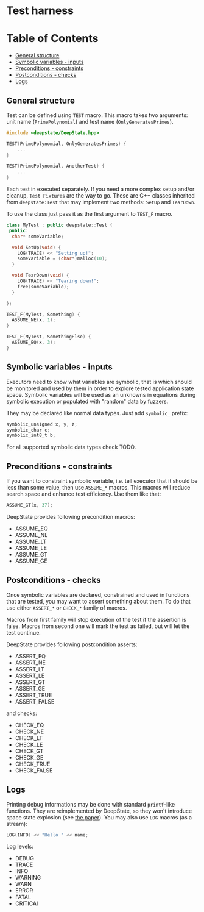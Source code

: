 # Test harness

Table of Contents
=================

  * [General structure](#general-structure)
  * [Symbolic variables - inputs](#symbolic-variables---inputs)
  * [Preconditions - constraints](#preconditions---constraints)
  * [Postconditions - checks](#postconditions---checks)
  * [Logs](#logs)


## General structure


Test can be defined using `TEST` macro.
This macro takes two arguments: unit name (`PrimePolynomial`)
and test name (`OnlyGeneratesPrimes`).

```c
#include <deepstate/DeepState.hpp>

TEST(PrimePolynomial, OnlyGeneratesPrimes) {
    ...
}

TEST(PrimePolynomial, AnotherTest) {
    ...
}
```

Each test in executed separately. If you need
a more complex setup and/or cleanup, `Test Fixtures`
are the way to go. These are C++ classes inherited from
`deepstate:Test` that may implement two methods:
`SetUp` and `TearDown`.

To use the class just pass it as the first argument to `TEST_F` macro.

```cpp
class MyTest : public deepstate::Test {
 public:
  char* someVariable;

  void SetUp(void) {
    LOG(TRACE) << "Setting up!";
    someVariable = (char*)malloc(10);
  }

  void TearDown(void) {
    LOG(TRACE) << "Tearing down!";
    free(someVariable);
  }

};

TEST_F(MyTest, Something) {
  ASSUME_NE(x, 1);
}

TEST_F(MyTest, SomethingElse) {
  ASSUME_EQ(x, 3);
}
```


## Symbolic variables - inputs

Executors need to know what variables are symbolic,
that is which should be monitored and used by them in order to explore
tested application state space. Symbolic variables will be used
as an unknowns in equations during symbolic execution or populated
with "random" data by fuzzers.

They may be declared like normal data types. Just add `symbolic_` prefix:

```c
symbolic_unsigned x, y, z;
symbolic_char c;
symbolic_int8_t b;
```

For all supported symbolic data types check TODO.


## Preconditions - constraints

If you want to constraint symbolic variable, i.e. tell
executor that it should be less than some value, then use
`ASSUME_*` macros. This macros will reduce search space and
enhance test efficiency. Use them like that:
```c
ASSUME_GT(x, 37);
```

DeepState provides following precondition macros:
* ASSUME_EQ
* ASSUME_NE
* ASSUME_LT
* ASSUME_LE
* ASSUME_GT
* ASSUME_GE


## Postconditions - checks

Once symbolic variables are declared, constrained
and used in functions that are tested, you may want
to assert something about them. To do that use either
`ASSERT_*` or `CHECK_*` family of macros.

Macros from first family will stop execution of the test if
the assertion is false. Macros from second one will
mark the test as failed, but will let the test continue.

DeepState provides following postcondition asserts:
* ASSERT_EQ
* ASSERT_NE
* ASSERT_LT
* ASSERT_LE
* ASSERT_GT
* ASSERT_GE
* ASSERT_TRUE
* ASSERT_FALSE

and checks:
* CHECK_EQ
* CHECK_NE
* CHECK_LT
* CHECK_LE
* CHECK_GT
* CHECK_GE
* CHECK_TRUE
* CHECK_FALSE


## Logs

Printing debug informations may be done with standard `printf`-like
functions. They are reimplemented by DeepState, so they won't
introduce space state explosion (see [the paper](https://www.trailofbits.com/reports/deepstate-bar18.pdf)). You may also use `LOG` macros (as a stream):
```c
LOG(INFO) << "Hello " << name;
```

Log levels:
* DEBUG
* TRACE
* INFO
* WARNING
* WARN
* ERROR
* FATAL
* CRITICAl
